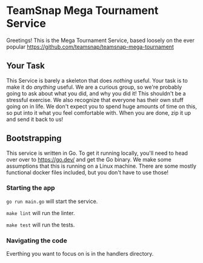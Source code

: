 # TeamSnap Mega Tournament Service

Greetings! This is the Mega Tournament Service, based loosely on the ever popular https://github.com/teamsnap/teamsnap-mega-tournament

## Your Task

This Service is barely a skeleton that does _nothing_ useful. Your task is to make it do _anything_ useful. We are a curious group, so we're probably going to ask about what you did, and why you did it! This shouldn't be a stressful exercise. We also recognize that everyone has their own stuff going on in life. We don't expect you to spend huge amounts of time on this, so put into it what you feel comfortable with. When you are done, zip it up and send it back to us!


## Bootstrapping

This service is written in Go. To get it running locally, you'll need to head over over to https://go.dev/ and get the Go binary. We make some assumptions that this is running on a Linux machine. There are some mostly functional docker files included, but you don't have to use those!

### Starting the app

`go run main.go` will start the service.

`make lint` will run the linter.

`make test` will run the tests.


### Navigating the code

Everthing you want to focus on is in the handlers directory. 